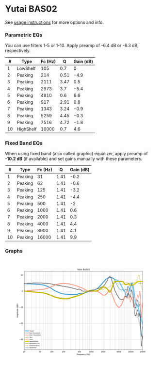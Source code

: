 # Yutai BAS02
See [usage instructions](https://github.com/jaakkopasanen/AutoEq#usage) for more options and info.

### Parametric EQs
You can use filters 1-5 or 1-10. Apply preamp of -6.4 dB or -6.3 dB, respectively.

|   # | Type      |   Fc (Hz) |    Q |   Gain (dB) |
|-----|-----------|-----------|------|-------------|
|   1 | LowShelf  |       105 | 0.7  |         0   |
|   2 | Peaking   |       214 | 0.51 |        -4.9 |
|   3 | Peaking   |      2111 | 3.47 |         0.5 |
|   4 | Peaking   |      2973 | 3.7  |        -5.4 |
|   5 | Peaking   |      4910 | 0.6  |         6.6 |
|   6 | Peaking   |       917 | 2.91 |         0.8 |
|   7 | Peaking   |      1343 | 3.24 |        -0.9 |
|   8 | Peaking   |      5259 | 4.45 |        -0.3 |
|   9 | Peaking   |      7516 | 4.72 |        -1.8 |
|  10 | HighShelf |     10000 | 0.7  |         4.6 |

### Fixed Band EQs
When using fixed band (also called graphic) equalizer, apply preamp of **-10.2 dB** (if available) and set gains manually with these parameters.

|   # | Type    |   Fc (Hz) |    Q |   Gain (dB) |
|-----|---------|-----------|------|-------------|
|   1 | Peaking |        31 | 1.41 |        -0.2 |
|   2 | Peaking |        62 | 1.41 |        -0.6 |
|   3 | Peaking |       125 | 1.41 |        -3.2 |
|   4 | Peaking |       250 | 1.41 |        -4.4 |
|   5 | Peaking |       500 | 1.41 |        -2   |
|   6 | Peaking |      1000 | 1.41 |         0.6 |
|   7 | Peaking |      2000 | 1.41 |         0.3 |
|   8 | Peaking |      4000 | 1.41 |         4.4 |
|   9 | Peaking |      8000 | 1.41 |         4.1 |
|  10 | Peaking |     16000 | 1.41 |         9.9 |

### Graphs
![](./Yutai%20BAS02.png)
